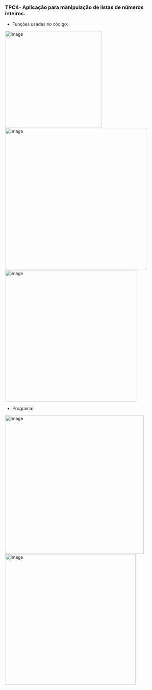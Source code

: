 ### TPC4- Aplicação para manipulação de listas de números inteiros.

- Funções usadas no código:
<img width="316" alt="image" src="https://github.com/JorgeAraujo101/ATP2023/assets/114243274/27a398a9-c95e-4277-8b94-ab3c58889c72">
<img width="463" alt="image" src="https://github.com/JorgeAraujo101/ATP2023/assets/114243274/bec867ac-d95a-4e1e-bdfc-e6f5365c9230">
<img width="428" alt="image" src="https://github.com/JorgeAraujo101/ATP2023/assets/114243274/f8281817-99c2-4966-b4a5-cc6567b440b2">

- Programa:
<img width="452" alt="image" src="https://github.com/JorgeAraujo101/ATP2023/assets/114243274/26d6da2d-91bd-4bd7-b760-4234ead32666">
<img width="426" alt="image" src="https://github.com/JorgeAraujo101/ATP2023/assets/114243274/ad35ebca-d921-4f53-946a-23532a3a5f93">
